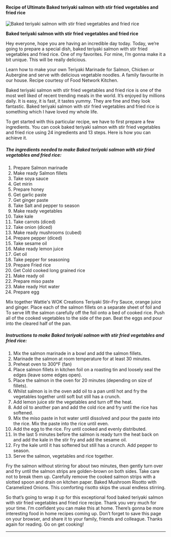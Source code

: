             

#### Recipe of Ultimate Baked teriyaki salmon with stir fried vegetables and fried rice

![Baked teriyaki salmon with stir fried vegetables and fried rice](https://img-global.cpcdn.com/recipes/5174780797911040/751x532cq70/baked-teriyaki-salmon-with-stir-fried-vegetables-and-fried-rice-recipe-main-photo.jpg)

**Baked teriyaki salmon with stir fried vegetables and fried rice**

Hey everyone, hope you are having an incredible day today. Today, we’re going to prepare a special dish, baked teriyaki salmon with stir fried vegetables and fried rice. One of my favorites. For mine, I’m gonna make it a bit unique. This will be really delicious.

Learn how to make your own Teriyaki Marinade for Salmon, Chicken or Aubergine and serve with delicious vegetable noodles. A family favourite in our house. Recipe courtesy of Food Network Kitchen.

Baked teriyaki salmon with stir fried vegetables and fried rice is one of the most well liked of recent trending meals in the world. It’s enjoyed by millions daily. It is easy, it is fast, it tastes yummy. They are fine and they look fantastic. Baked teriyaki salmon with stir fried vegetables and fried rice is something which I have loved my whole life.

To get started with this particular recipe, we have to first prepare a few ingredients. You can cook baked teriyaki salmon with stir fried vegetables and fried rice using 24 ingredients and 13 steps. Here is how you can achieve it.

##### The ingredients needed to make Baked teriyaki salmon with stir fried vegetables and fried rice:

1.  Prepare Salmon marinade
2.  Make ready Salmon fillets
3.  Take soya sauce
4.  Get mirin
5.  Prepare honey
6.  Get garlic paste
7.  Get ginger paste
8.  Take Salt and pepper to season
9.  Make ready vegetables
10.  Take kale
11.  Take carrots (diced)
12.  Take onion (diced)
13.  Make ready mushrooms (cubed)
14.  Prepare pepper (diced)
15.  Take sesame oil
16.  Make ready lemon juice
17.  Get oil
18.  Take pepper for seasoning
19.  Prepare Fried rice
20.  Get Cold cooked long grained rice
21.  Make ready oil
22.  Prepare miso paste
23.  Make ready Hot water
24.  Prepare egg

Mix together Wattie's WOK Creations Teriyaki Stir-Fry Sauce, orange juice and ginger. Place each of the salmon fillets on a separate sheet of foil and To serve lift the salmon carefully off the foil onto a bed of cooked rice. Push all of the cooked vegetables to the side of the pan. Beat the eggs and pour into the cleared half of the pan.

##### Instructions to make Baked teriyaki salmon with stir fried vegetables and fried rice:

1.  Mix the salmon marinade in a bowl and add the salmon fillets.
2.  Marinade the salmon at room temperature for at least 30 minutes.
3.  Preheat oven to 300°F (fan)
4.  Place salmon fillets in kitchen foil on a roasting tin and loosely seal the edges (leave some edges open).
5.  Place the salmon in the oven for 20 minutes (depending on size of fillets).
6.  Whilst salmon is in the oven add oil to a pan until hot and fry the vegetables together until soft but still has a crunch.
7.  Add lemon juice stir the vegetables and turn off the heat.
8.  Add oil to another pan and add the cold rice and fry until the rice has softened.
9.  Mix the miso paste in hot water until dissolved and pour the paste into the rice. Mix the paste into the rice until even.
10.  Add the egg to the rice. Fry until cooked and evenly distributed.
11.  In the last 5 minutes before the salmon is ready turn the heat back on and add the kale in the stir fry and add the sesame oil.
12.  Fry the kale until it has softened but still has a crunch. Add pepper to season.
13.  Serve the salmon, vegetables and rice together.

Fry the salmon without stirring for about two minutes, then gently turn over and fry until the salmon strips are golden-brown on both sides. Take care not to break them up. Carefully remove the cooked salmon strips with a slotted spoon and drain on kitchen paper. Baked Mushroom Risotto with Caramelized Onions. This comforting risotto skips the usual endless stirring.

So that’s going to wrap it up for this exceptional food baked teriyaki salmon with stir fried vegetables and fried rice recipe. Thank you very much for your time. I’m confident you can make this at home. There’s gonna be more interesting food in home recipes coming up. Don’t forget to save this page on your browser, and share it to your family, friends and colleague. Thanks again for reading. Go on get cooking!

* * *